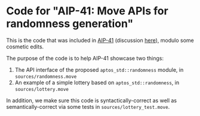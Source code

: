 # Code for "AIP-41: Move APIs for randomness generation"

This is the code that was included in [AIP-41](https://github.com/aptos-foundation/AIPs/blob/main/aips/aip-41.md) (discussion [here](https://github.com/aptos-foundation/AIPs/issues/185)), modulo some cosmetic edits.

The purpose of the code is to help AIP-41 showcase two things:

 1. The API interface of the proposed `aptos_std::randomness` module, in `sources/randomness.move`
 2. An example of a simple lottery based on `aptos_std::randomness`, in `sources/lottery.move`

In addition, we make sure this code is syntactically-correct as well as semantically-correct via some tests in `sources/lottery_test.move`.